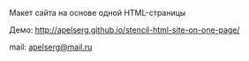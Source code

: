 ﻿Макет сайта на основе одной HTML-страницы

Демо: http://apelserg.github.io/stencil-html-site-on-one-page/

mail: apelserg@mail.ru
